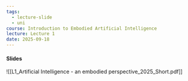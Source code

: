 ```yaml
---
tags:
  - lecture-slide
  - uni
course: Introduction to Embodied Artificial Intelligence
lecture: Lecture 1
date: 2025-09-18
---
```

#### Slides
![[L1_Artificial Intelligence - an embodied perspective_2025_Short.pdf]]